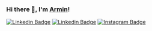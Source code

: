 ### Hi there 👋, I'm [Armin](https://github.com/armin2080)!
[![Linkedin Badge](https://img.shields.io/badge/-LinkedIn-0e76a8?style=flat-square&logo=Linkedin&logoColor=white)](https://www.linkedin.com/in/armin-maddah-493838219/)
[![Linkedin Badge](https://img.shields.io/badge/Telegram-2CA5E0?style=for-the-badge&logo=telegram&logoColor=white)](https://t.me/armin_2080)
[![Instagram Badge](https://img.shields.io/badge/-Instagram-e4405f?style=flat-square&logo=Instagram&logoColor=white)](https://instagram.com/_armin.2080_/)
